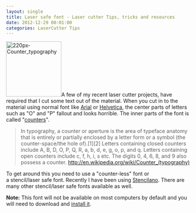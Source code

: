 ```yaml
---
layout: single
title: Laser safe font - Laser cutter Tips, tricks and resources 
date: 2012-12-29 00:01:00
categories: LaserCutter Tips
---
```

<a href="/public/uploads/2012/12/220px-Counter_typography.png"><img class="size-thumbnail wp-image-3109 alignright" alt="220px-Counter_typography" src="/public/uploads/2012/12/220px-Counter_typography-150x150.png" width="150" height="150" /></a>A few of my recent laser cutter projects, have required that I cut some text out of the material. When you cut in to the material using normal font like <a href="http://en.wikipedia.org/wiki/Arial">Arial</a> or <a href="http://en.wikipedia.org/wiki/Helvetica">Helvetica</a>, the center parts of letters such as "O" and "P" fallout and looks horrible. The inner parts of the font is called "<a href="http://en.wikipedia.org/wiki/Counter_(typography)">counters</a>".
<blockquote>In typography, a counter or aperture is the area of typeface anatomy that is entirely or partially enclosed by a letter form or a symbol (the counter-space/the hole of).[1][2] Letters containing closed counters include A, B, D, O, P, Q, R, a, b, d, e, g, o, p, and q. Letters containing open counters include c, f, h, i, s etc. The digits 0, 4, 6, 8, and 9 also possess a counter.
<a href="http://en.wikipedia.org/wiki/Counter_(typography)">http://en.wikipedia.org/wiki/Counter_(typography)</a></blockquote>
To get around this you need to use a "counter-less" font or a stencil/laser safe font. Recently I have been using <a href="http://subsidiarydesign.com/stencilano/">Stencilano</a>. There are many other stencil/laser safe fonts available as well.

<strong>Note:</strong> This font will not be available on most computers by default and you will need to download and <a href="http://support.microsoft.com/kb/314960">install it</a>.

